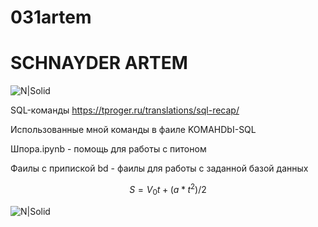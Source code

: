 # 031artem
# SCHNAYDER ARTEM 
![N|Solid](https://encrypted-tbn0.gstatic.com/images?q=tbn:ANd9GcS9xYyNi2paBBBDQtbowf_3FQZqZURfEKegengi-MHzAt452Gc3ajq9mfpM8DzT-_UPcOA&usqp=CAU)



SQL-команды https://tproger.ru/translations/sql-recap/


Использованные мной команды в фаиле KOMAHDbI-SQL


Шпора.ipynb - помощь для работы с питоном


Фаилы с припиской bd - фаилы для работы с заданной базой данных

$$ S=V_{0}t +(a*t^{2})/2 $$

![N|Solid](https://ru-static.z-dn.net/files/dc1/8e1c0174971c21967d0a991da13692b9.gif)
